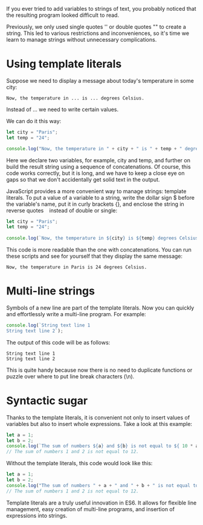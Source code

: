 If you ever tried to add variables to strings of text, you probably noticed that the resulting program looked difficult to read.

Previously, we only used single quotes '' or double quotes "" to create a string. This led to various restrictions and inconveniences, so it's time we learn to manage strings without unnecessary complications.

# Using template literals
Suppose we need to display a message about today's temperature in some city:
```
Now, the temperature in ... is ... degrees Celsius.
```
Instead of ... we need to write certain values.

We can do it this way:
```javascript
let city = "Paris";
let temp = "24";

console.log("Now, the temperature in " + city + " is " + temp + " degrees Celsius.");
```
Here we declare two variables, for example, city and temp, and further on build the result string using a sequence of concatenations. Of course, this code works correctly, but it is long, and we have to keep a close eye on gaps so that we don't accidentally get solid text in the output.

JavaScript provides a more convenient way to manage strings: template literals. To put a value of a variable to a string, write the dollar sign $ before the variable's name, put it in curly brackets {}, and enclose the string in reverse quotes ` ` instead of double or single:
```javascript
let city = "Paris";
let temp = "24";
 
console.log(`Now, the temperature in ${city} is ${temp} degrees Celsius.`);
```
This code is more readable than the one with concatenations. You can run these scripts and see for yourself that they display the same message:
```
Now, the temperature in Paris is 24 degrees Celsius.
```

# Multi-line strings
Symbols of a new line are part of the template literals. Now you can quickly and effortlessly write a multi-line program. For example:
```javascript
console.log(`String text line 1
String text line 2`);
```
The output of this code will be as follows:
```
String text line 1
String text line 2
```
This is quite handy because now there is no need to duplicate functions or puzzle over where to put line break characters (\n).

# Syntactic sugar
Thanks to the template literals, it is convenient not only to insert values of variables but also to insert whole expressions. Take a look at this example:
```javascript
let a = 1;
let b = 2;
console.log(`The sum of numbers ${a} and ${b} is not equal to ${ 10 * a + b }.`);
// The sum of numbers 1 and 2 is not equal to 12.
```
Without the template literals, this code would look like this:
```javascript
let a = 1;
let b = 2;
console.log("The sum of numbers " + a + " and " + b + " is not equal to "+ (10 * a + b) + ".");
// The sum of numbers 1 and 2 is not equal to 12.
```
Template literals are a truly useful innovation in ES6. It allows for flexible line management, easy creation of multi-line programs, and insertion of expressions into strings.
